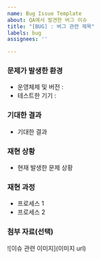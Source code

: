 ```yaml
---
name: Bug Issue Template
about: QA에서 발견한 버그 이슈
title: "[BUG] : 버그 관련 제목"
labels: bug
assignees: ''

---
```


### 문제가 발생한 환경 

- 운영체제 및 버전 :  
- 테스트한 기기 : 

### 기대한 결과 

- 기대한 결과 

### 재현 상황 

- 현재 발생한 문제 상황 

### 재현 과정 

- 프로세스 1
- 프로세스 2

### 첨부 자료(선택) 

![이슈 관련 이미지](이미지 url)
